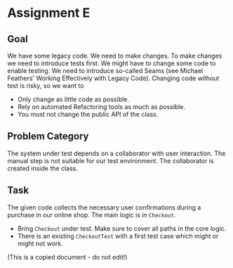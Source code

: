 Assignment E
============

Goal
----

We have some legacy code. We need to make changes.
To make changes we need to introduce tests first.
We might have to change some code to enable testing.
We need to introduce so-called Seams (see Michael
Feathers' Working Effectively with Legacy Code).
Changing code without test is risky, so we want to

* Only change as little code as possible.
* Rely on automated Refactoring tools as much as possible.
* You must not change the public API of the class.

Problem Category
----------------

The system under test depends on a collaborator with
user interaction. The manual step is not suitable for our
test environment. The collaborator is created inside the class.

Task
----

The given code collects the necessary user confirmations
during a purchase in our online shop. The main logic is in `Checkout`.

* Bring `Checkout` under test. Make sure to cover all paths in the core logic.
* There is an existing `CheckoutTest` with a first test case which might or might not work.

(This is a copied document - do not edit!)
